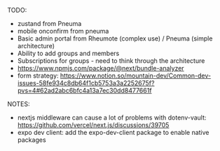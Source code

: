 TODO:

- zustand from Pneuma
- mobile onconfirm from pneuma
- Basic admin portal from Rheumote (complex use) / Pneuma (simple architecture)
- Ability to add groups and members
- Subscriptions for groups - need to think through the architecture
- https://www.npmjs.com/package/@next/bundle-analyzer
- form strategy: https://www.notion.so/mountain-dev/Common-dev-issues-58fe934c8db64f1cb5753a3a2252675f?pvs=4#62ad2abc6bfc4a13a7ec30dd8477661f

NOTES:

- nextjs middleware can cause a lot of problems with dotenv-vault: https://github.com/vercel/next.js/discussions/39705
- expo dev client: add the expo-dev-client package to enable native packages
